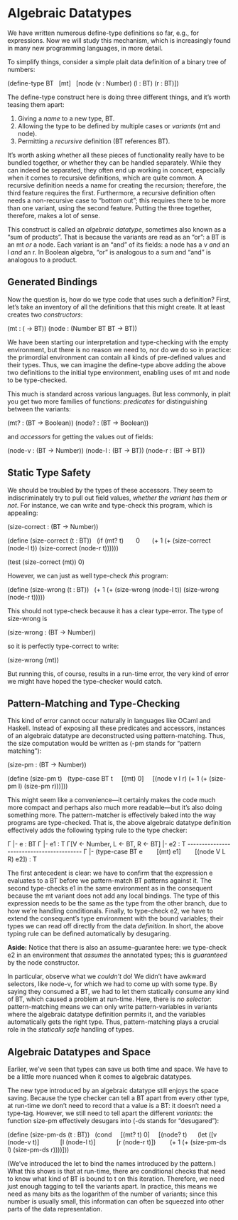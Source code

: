 # Algebraic Datatypes

We have written numerous define-type definitions so far, e.g., for expressions. Now we will study this mechanism, which is increasingly found in many new programming languages, in more detail.

To simplify things, consider a simple plait data definition of a binary tree of numbers:

(define-type BT
  \[mt]
  \[node (v : Number) (l : BT) (r : BT)])

The define-type construct here is doing three different things, and it’s worth teasing them apart:

1. Giving a _name_ to a new type, BT.
2. Allowing the type to be defined by multiple cases or _variants_ (mt and node).
3. Permitting a _recursive_ definition (BT references BT).

It’s worth asking whether all these pieces of functionality really have to be bundled together, or whether they can be handled separately. While they can indeed be separated, they often end up working in concert, especially when it comes to recursive definitions, which are quite common. A recursive definition needs a name for creating the recursion; therefore, the third feature requires the first. Furthermore, a recursive definition often needs a non-recursive case to “bottom out”; this requires there to be more than one variant, using the second feature. Putting the three together, therefore, makes a lot of sense.

This construct is called an _algebraic datatype_, sometimes also known as a “sum of products”. That is because the variants are read as an “or”: a BT is an mt _or_ a node. Each variant is an “and” of its fields: a node has a v _and_ an l _and_ an r. In Boolean algebra, “or” is analogous to a sum and “and” is analogous to a product.


## Generated Bindings

Now the question is, how do we type code that uses such a definition? First, let’s take an inventory of all the definitions that this might create. It at least creates two _constructors_:

(mt : ( -> BT))
(node : (Number BT BT -> BT))

We have been starting our interpretation and type-checking with the empty environment, but there is no reason we need to, nor do we do so in practice: the primordial environment can contain all kinds of pre-defined values and their types. Thus, we can imagine the define-type above adding the above two definitions to the initial type environment, enabling uses of mt and node to be type-checked.

This much is standard across various languages. But less commonly, in plait you get two more families of functions: _predicates_ for distinguishing between the variants:

(mt? : (BT -> Boolean))
(node? : (BT -> Boolean))

and _accessors_ for getting the values out of fields:

(node-v : (BT -> Number))
(node-l : (BT -> BT))
(node-r : (BT -> BT))


## Static Type Safety

We should be troubled by the types of these accessors. They seem to indiscriminately try to pull out field values, _whether the variant has them or not_. For instance, we can write and type-check this program, which is appealing:

(size-correct : (BT -> Number))

(define (size-correct (t : BT))
  (if (mt? t)
      0
      (+ 1 (+ (size-correct (node-l t)) (size-correct (node-r t))))))

(test (size-correct (mt)) 0)

However, we can just as well type-check _this_ program:

(define (size-wrong (t : BT))
  (+ 1 (+ (size-wrong (node-l t)) (size-wrong (node-r t)))))

This should not type-check because it has a clear type-error. The type of size-wrong is

(size-wrong : (BT -> Number))

so it is perfectly type-correct to write:

(size-wrong (mt))

But running this, of course, results in a run-time error, the very kind of error we might have hoped the type-checker would catch.


## Pattern-Matching and Type-Checking

This kind of error cannot occur naturally in languages like OCaml and Haskell. Instead of exposing all these predicates and accessors, instances of an algebraic datatype are deconstructed using pattern-matching. Thus, the size computation would be written as (-pm stands for “pattern matching”):

(size-pm : (BT -> Number))

(define (size-pm t)
  (type-case BT t
    \[(mt) 0]
    \[(node v l r) (+ 1 (+ (size-pm l) (size-pm r)))]))

This might seem like a convenience—it certainly makes the code much more compact and perhaps also much more readable—but it’s also doing something more. The pattern-matcher is effectively baked into the way programs are type-checked. That is, the above algebraic datatype definition effectively adds the following typing rule to the type checker:

Γ |- e : BT
Γ |- e1 : T
Γ\[V &lt;- Number, L &lt;- BT, R &lt;- BT] |- e2 : T
\-----------------------------------------
Γ |- (type-case BT e
       \[(mt) e1]
       \[(node V L R) e2]) : T

The first antecedent is clear: we have to confirm that the expression e evaluates to a BT before we pattern-match BT patterns against it. The second type-checks e1 in the same environment as in the consequent because the mt variant does not add any local bindings. The type of this expression needs to be the same as the type from the other branch, due to how we’re handling conditionals. Finally, to type-check e2, we have to extend the consequent’s type environment with the bound variables; their types we can read off directly from the data _definition_. In short, the above typing rule can be defined automatically by desugaring.

**Aside:** Notice that there is also an assume-guarantee here: we type-check e2 in an environment that _assumes_ the annotated types; this is _guaranteed_ by the node constructor.

In particular, observe what we _couldn’t_ do! We didn’t have awkward selectors, like node-v, for which we had to come up with some type. By saying they consumed a BT, we had to let them statically consume any kind of BT, which caused a problem at run-time. Here, there is _no selector_: pattern-matching means we can only write pattern-variables in variants where the algebraic datatype definition permits it, and the variables automatically gets the right type. Thus, pattern-matching plays a crucial role in the _statically safe_ handling of types.


## Algebraic Datatypes and Space

Earlier, we’ve seen that types can save us both time and space. We have to be a little more nuanced when it comes to algebraic datatypes.

The new type introduced by an algebraic datatype still enjoys the space saving. Because the type checker can tell a BT apart from every other type, at run-time we don’t need to record that a value is a BT: it doesn’t need a type-tag. However, we still need to tell apart the different _variants_: the function size-pm effectively desugars into (-ds stands for “desugared”):

(define (size-pm-ds (t : BT))
  (cond
    \[(mt? t) 0]
    \[(node? t)
     (let (\[v (node-v t)]
           \[l (node-l t)]
           \[r (node-r t)])
       (+ 1 (+ (size-pm-ds l) (size-pm-ds r))))]))

(We’ve introduced the let to bind the names introduced by the pattern.) What this shows is that at run-time, there are conditional checks that need to know what kind of BT is bound to t on this iteration. Therefore, we need just enough tagging to tell the variants apart. In practice, this means we need as many bits as the logarithm of the number of variants; since this number is usually small, this information can often be squeezed into other parts of the data representation.
